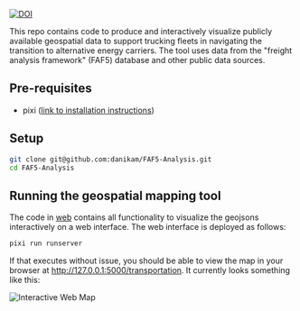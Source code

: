 [![DOI](https://zenodo.org/badge/749951605.svg)](https://zenodo.org/doi/10.5281/zenodo.13205855)

This repo contains code to produce and interactively visualize publicly available geospatial data to support trucking fleets in navigating the transition to alternative energy carriers. The tool uses data from the "freight analysis framework" (FAF5) database and other public data sources.

## Pre-requisites
* pixi ([link to installation instructions](https://prefix.dev/docs/pixi/overview#installation))

## Setup

```bash
git clone git@github.com:danikam/FAF5-Analysis.git
cd FAF5-Analysis
```

## Running the geospatial mapping tool

The code in [web](./web) contains all functionality to visualize the geojsons interactively on a web interface. The web interface is deployed as follows:

```bash
pixi run runserver
```

If that executes without issue, you should be able to view the map in your browser at http://127.0.0.1:5000/transportation. It currently looks something like this:

![Interactive Web Map](./images/web_map.png)
